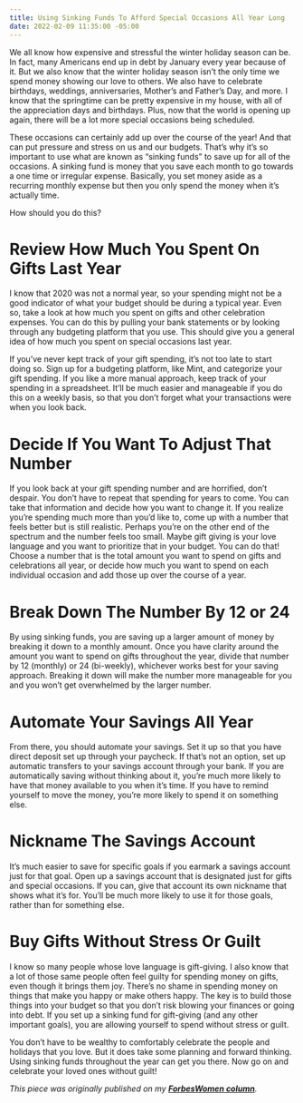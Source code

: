 ```yaml
---
title: Using Sinking Funds To Afford Special Occasions All Year Long
date: 2022-02-09 11:35:00 -05:00
---
```


We all know how expensive and stressful the winter holiday season can be. In fact, many Americans end up in debt by January every year because of it. But we also know that the winter holiday season isn’t the only time we spend money showing our love to others. We also have to celebrate birthdays, weddings, anniversaries, Mother’s and Father’s Day, and more. I know that the springtime can be pretty expensive in my house, with all of the appreciation days and birthdays. Plus, now that the world is opening up again, there will be a lot more special occasions being scheduled.

These occasions can certainly add up over the course of the year! And that can put pressure and stress on us and our budgets. That’s why it’s so important to use what are known as “sinking funds” to save up for all of the occasions. A sinking fund is money that you save each month to go towards a one time or irregular expense. Basically, you set money aside as a recurring monthly expense but then you only spend the money when it’s actually time.

How should you do this?

# **Review How Much You Spent On Gifts Last Year**

I know that 2020 was not a normal year, so your spending might not be a good indicator of what your budget should be during a typical year. Even so, take a look at how much you spent on gifts and other celebration expenses. You can do this by pulling your bank statements or by looking through any budgeting platform that you use. This should give you a general idea of how much you spent on special occasions last year.

If you’ve never kept track of your gift spending, it’s not too late to start doing so. Sign up for a budgeting platform, like Mint, and categorize your gift spending. If you like a more manual approach, keep track of your spending in a spreadsheet. It’ll be much easier and manageable if you do this on a weekly basis, so that you don’t forget what your transactions were when you look back.

# **Decide If You Want To Adjust That Number**

If you look back at your gift spending number and are horrified, don’t despair. You don’t have to repeat that spending for years to come. You can take that information and decide how you want to change it. If you realize you’re spending much more than you’d like to, come up with a number that feels better but is still realistic. Perhaps you’re on the other end of the spectrum and the number feels too small. Maybe gift giving is your love language and you want to prioritize that in your budget. You can do that! Choose a number that is the total amount you want to spend on gifts and celebrations all year, or decide how much you want to spend on each individual occasion and add those up over the course of a year.

# **Break Down The Number By 12 or 24**

By using sinking funds, you are saving up a larger amount of money by breaking it down to a monthly amount. Once you have clarity around the amount you want to spend on gifts throughout the year, divide that number by 12 (monthly) or 24 (bi-weekly), whichever works best for your saving approach. Breaking it down will make the number more manageable for you and you won’t get overwhelmed by the larger number.

# **Automate Your Savings All Year**

From there, you should automate your savings. Set it up so that you have direct deposit set up through your paycheck. If that’s not an option, set up automatic transfers to your savings account through your bank. If you are automatically saving without thinking about it, you’re much more likely to have that money available to you when it’s time. If you have to remind yourself to move the money, you’re more likely to spend it on something else.

# **Nickname The Savings Account**

It’s much easier to save for specific goals if you earmark a savings account just for that goal. Open up a savings account that is designated just for gifts and special occasions. If you can, give that account its own nickname that shows what it’s for. You’ll be much more likely to use it for those goals, rather than for something else.

# **Buy Gifts Without Stress Or Guilt**

I know so many people whose love language is gift-giving. I also know that a lot of those same people often feel guilty for spending money on gifts, even though it brings them joy. There’s no shame in spending money on things that make you happy or make others happy. The key is to build those things into your budget so that you don’t risk blowing your finances or going into debt. If you set up a sinking fund for gift-giving (and any other important goals), you are allowing yourself to spend without stress or guilt.

You don’t have to be wealthy to comfortably celebrate the people and holidays that you love. But it does take some planning and forward thinking. Using sinking funds throughout the year can get you there. Now go on and celebrate your loved ones without guilt!

*This piece was originally published on my **[ForbesWomen column](https://www.forbes.com/sites/maggiegermano/2021/06/23/using-sinking-funds-to-afford-special-occasions-all-year-long/?sh=63370da36cb1)**.*